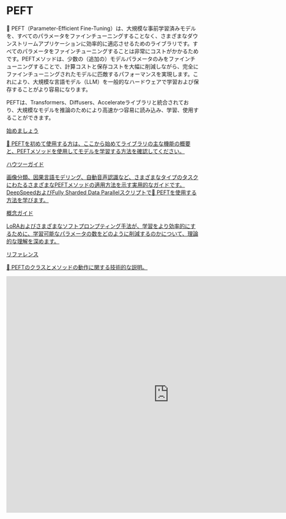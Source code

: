 <!--Copyright 2023 The HuggingFace Team. All rights reserved.

Licensed under the Apache License, Version 2.0 (the "License"); you may not use this file except in compliance with
the License. You may obtain a copy of the License at

http://www.apache.org/licenses/LICENSE-2.0

Unless required by applicable law or agreed to in writing, software distributed under the License is distributed on
an "AS IS" BASIS, WITHOUT WARRANTIES OR CONDITIONS OF ANY KIND, either express or implied. See the License for the
specific language governing permissions and limitations under the License.

⚠️ このファイルはMarkdownですが、Markdownビューアで適切にレンダリングされない可能性のある、ドキュメントビルダー（MDXに類似）用の特定の構文が含まれています。

-->

# PEFT

🤗 PEFT（Parameter-Efficient Fine-Tuning）は、大規模な事前学習済みモデルを、すべてのパラメータをファインチューニングすることなく、さまざまなダウンストリームアプリケーションに効率的に適応させるためのライブラリです。すべてのパラメータをファインチューニングすることは非常にコストがかかるためです。PEFTメソッドは、少数の（追加の）モデルパラメータのみをファインチューニングすることで、計算コストと保存コストを大幅に削減しながら、完全にファインチューニングされたモデルに匹敵するパフォーマンスを実現します。これにより、大規模な言語モデル（LLM）を一般的なハードウェアで学習および保存することがより容易になります。

PEFTは、Transformers、Diffusers、Accelerateライブラリと統合されており、大規模なモデルを推論のためにより高速かつ容易に読み込み、学習、使用することができます。

<div class="mt-10">
 <div class="w-full flex flex-col space-y-4 md:space-y-0 md:grid md:grid-cols-2 md:gap-y-4 md:gap-x-5">
   <a class="!no-underline border dark:border-gray-700 p-5 rounded-lg shadow hover:shadow-lg" href="quicktour"
     ><div class="w-full text-center bg-gradient-to-br from-blue-400 to-blue-500 rounded-lg py-1.5 font-semibold mb-5 text-white text-lg leading-relaxed">始めましょう</div>
     <p class="text-gray-700">🤗 PEFTを初めて使用する方は、ここから始めてライブラリの主な機能の概要と、PEFTメソッドを使用してモデルを学習する方法を確認してください。</p>
   </a>
   <a class="!no-underline border dark:border-gray-700 p-5 rounded-lg shadow hover:shadow-lg" href="./task_guides/image_classification_lora"
     ><div class="w-full text-center bg-gradient-to-br from-indigo-400 to-indigo-500 rounded-lg py-1.5 font-semibold mb-5 text-white text-lg leading-relaxed">ハウツーガイド</div>
     <p class="text-gray-700">画像分類、因果言語モデリング、自動音声認識など、さまざまなタイプのタスクにわたるさまざまなPEFTメソッドの適用方法を示す実用的なガイドです。DeepSpeedおよびFully Sharded Data Parallelスクリプトで🤗 PEFTを使用する方法を学びます。</p>
   </a>
   <a class="!no-underline border dark:border-gray-700 p-5 rounded-lg shadow hover:shadow-lg" href="./conceptual_guides/lora"
     ><div class="w-full text-center bg-gradient-to-br from-pink-400 to-pink-500 rounded-lg py-1.5 font-semibold mb-5 text-white text-lg leading-relaxed">概念ガイド</div>
     <p class="text-gray-700">LoRAおよびさまざまなソフトプロンプティング手法が、学習をより効率的にするために、学習可能なパラメータの数をどのように削減するのかについて、理論的な理解を深めます。</p>
  </a>
   <a class="!no-underline border dark:border-gray-700 p-5 rounded-lg shadow hover:shadow-lg" href="./package_reference/config"
     ><div class="w-full text-center bg-gradient-to-br from-purple-400 to-purple-500 rounded-lg py-1.5 font-semibold mb-5 text-white text-lg leading-relaxed">リファレンス</div>
     <p class="text-gray-700">🤗 PEFTのクラスとメソッドの動作に関する技術的な説明。</p>
   </a>
 </div>
</div>

<iframe
src="https://stevhliu-peft-methods.hf.space"
frameborder="0"
width="850"
height="620"
></iframe>